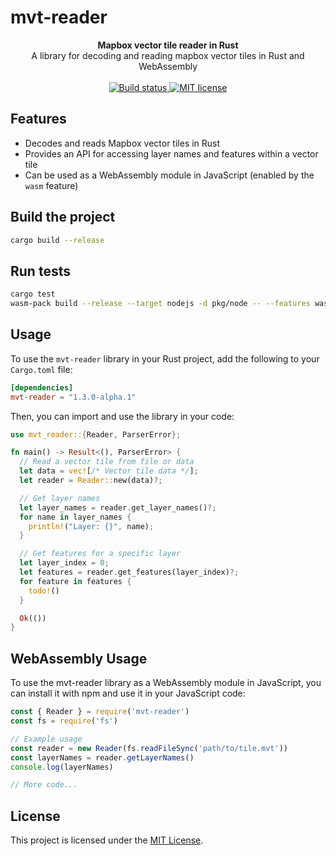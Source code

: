 # mvt-reader

<div align="center">
  <strong>Mapbox vector tile reader in Rust</strong>
</div>
<div align="center">
  A library for decoding and reading mapbox vector tiles in Rust and WebAssembly
</div>
<br>
<div align="center">
  <a href="https://github.com/codeart1st/mvt-reader/actions/workflows/ci.yml">
    <img src="https://github.com/codeart1st/mvt-reader/actions/workflows/ci.yml/badge.svg" alt="Build status"/>
  </a>
  <a href="https://github.com/codeart1st/mvt-reader/blob/main/LICENSE">
    <img src="https://img.shields.io/github/license/codeart1st/mvt-reader" alt="MIT license"/>
  </a>
</div>

## Features

- Decodes and reads Mapbox vector tiles in Rust
- Provides an API for accessing layer names and features within a vector tile
- Can be used as a WebAssembly module in JavaScript (enabled by the `wasm` feature)

## Build the project

```sh
cargo build --release
```

## Run tests

```sh
cargo test
wasm-pack build --release --target nodejs -d pkg/node -- --features wasm && npm test
```

## Usage

To use the `mvt-reader` library in your Rust project, add the following to your `Cargo.toml` file:

```toml
[dependencies]
mvt-reader = "1.3.0-alpha.1"
```

Then, you can import and use the library in your code:

```rust
use mvt_reader::{Reader, ParserError};

fn main() -> Result<(), ParserError> {
  // Read a vector tile from file or data
  let data = vec![/* Vector tile data */];
  let reader = Reader::new(data)?;

  // Get layer names
  let layer_names = reader.get_layer_names()?;
  for name in layer_names {
    println!("Layer: {}", name);
  }

  // Get features for a specific layer
  let layer_index = 0;
  let features = reader.get_features(layer_index)?;
  for feature in features {
    todo!()
  }

  Ok(())
}
```

## WebAssembly Usage
To use the mvt-reader library as a WebAssembly module in JavaScript, you can install it with npm and use it in your JavaScript code:

```js
const { Reader } = require('mvt-reader')
const fs = require('fs')

// Example usage
const reader = new Reader(fs.readFileSync('path/to/tile.mvt'))
const layerNames = reader.getLayerNames()
console.log(layerNames)

// More code...
```

## License

This project is licensed under the [MIT License](LICENSE).

